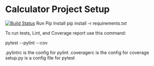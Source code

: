 # Calculator Project Setup
[![Build Status](https://app.travis-ci.com/shilpa271/calc2.svg?branch=Refactor)](https://app.travis-ci.com/shilpa271/calc2)
Run Pip Install
pip install -r requirements.txt

To run tests, Lint, and Coverage report use this command:

pytest  --pylint --cov

.pylintrc is the config for pylint
.coveragerc is the config for coverage
setup.py is a config file for pytest
